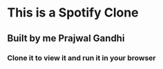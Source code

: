 

# This is a Spotify Clone
## Built by me Prajwal Gandhi
### Clone it to view it and run it in your browser



